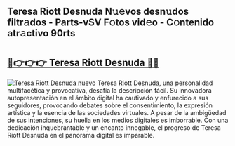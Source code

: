 ## Teresa Riott Desnuda N𝚞𝚎vos desn𝚞dos filtr𝚊dos - Parts-vSV F𝚘tos vid𝚎o - C𝚘ntenido atr𝚊ctivo 90rts

# <h2><a href="http://mb0o213.tromn.icu/?c=Teresa+Riott+Desnuda">🔗👉👉👉 Teresa Riott Desnuda 🔗🔗</a></h2>

[![Teresa Riott Desnuda nuevo](https://i.imgur.com/pEAQMta.gif)](http://mb0o213.tromn.icu/?c=Teresa+Riott+Desnuda)
Teresa Riott Desnuda, una personalidad multifacética y provocativa, desafía la descripción fácil. Su innovadora autopresentación en el ámbito digital ha cautivado y enfurecido a sus seguidores, provocando debates sobre el consentimiento, la expresión artística y la esencia de las sociedades virtuales. A pesar de la ambigüedad de sus intenciones, su huella en los medios digitales es imborrable. Con una dedicación inquebrantable y un encanto innegable, el progreso de Teresa Riott Desnuda en el panorama digital es imparable.
